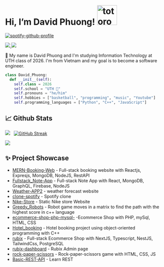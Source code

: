 # Hi, I’m David Phuong!   <img src="https://emoji.gg/assets/emoji/9085-totoro.png" width="64px" height="64px" alt="totoro">
[![spotify-github-profile](https://spotify-github-profile.vercel.app/api/view?uid=31tsszeyy7cbfka7lhcaxpgw3a4u&cover_image=true&theme=novatorem&bar_color=74a7fe&bar_color_cover=false)](https://github.com/kittinan/spotify-github-profile)

<a href=https://www.linkedin.com/in/david-vu-6b0112248/> <img src="https://img.shields.io/badge/-LinkedIn-0e76a8?style=plastic&logo=linkedIn"> </a> <img src="https://komarev.com/ghpvc/?username=vuphuong1794&color=blue">


👨 My name is David Phuong and I'm studying Information Technology at UTH class of 2026. I'm from Vietnam and my goal is to become a software engineer.

```python
class David_Phuong:
  def __init__(self):
    self.class = 2026
    self.school = "UTH 🐘"
    self.pronouns = "he/him"
    self.hobbies = ["basketball", "programming", "music", "Youtube"]
    self.programming_languages = ["Python", "C++", "JavaScript"]
```




## 📈 Github Stats


<img src="https://github-readme-stats.vercel.app/api?username=vuphuong1794&theme=tokyonight&show_icons=true&count_private=true"> &nbsp; [![GitHub Streak](http://github-readme-streak-stats.herokuapp.com?user=anhduy1202&theme=tokyonight&date_format=M%20j%5B%2C%20Y%5D)](https://git.io/streak-stats)


<img src="https://github-readme-stats.vercel.app/api/top-langs/?username=vuphuong1794&theme=tokyonight&layout=compact&langs_count=6">

## ✨ Project Showcase
* [MERN-Booking-Web](https://github.com/vuphuong1794/MERN-Booking-Web) - Full-stack booking website with Reactjs, Expresjs, MongoDB, NodeJS, RestAPI 
* [Fullstack_Note-App](https://github.com/vuphuong1794/Fullstack_Note-App) - Full-stack Note App with React, MongoDB, GraphQL, Firebase, NodeJS
* [Weather-APP2](https://github.com/vuphuong1794/Weather-APP2) - weather forecast website
* [clone-spotify](https://github.com/vuphuong1794/clone-spotif) - Spotify clone
* [Nike-Store](https://github.com/vuphuong1794/Nike-Store) - Static Nike store Website
* [Greedy_Robots](https://github.com/vuphuong1794/Greedy_Robots) - Robot game moves in a matrix to find the path with the highest score in c++ language
* [ecommerce-shop-php-mysql-](https://github.com/vuphuong1794/ecommerce-shop-php-mysql-) -Ecommerce Shop with PHP, mySql, HTML, CSS
* [Hotel_booking](https://github.com/vuphuong1794/Hotel_booking) - Hotel booking project using object-oriented programming with C++
* [rubix](https://github.com/vuphuong1794/rubix) - Full-stack Ecommerce Shop with NextJS, Typescript, NestJS, TailwindCss, PostgreSQL  
* [rubix-dashboard](https://github.com/vuphuong1794/rubix-dashboard) - Rubix Admin page
* [rock-paper-scissors](https://github.com/vuphuong1794/rock-paper-scissors) - Rock-paper-scissors game with HTML, CSS, JS
* [Basic-REST-API](https://github.com/vuphuong1794/Basic-REST-API) - Learn REST 


